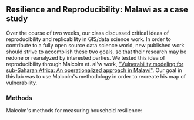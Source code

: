 
## Resilience and Reproducibility: Malawi as a case study 

Over the course of two weeks, our class discussed critical ideas of reproducibility and replicability in GIS/data science work. In order to contribute to a fully open source data science world, new published work should strive to accomplish these two goals, so that their research may be redone or reanalyzed by interested parties. We tested this idea of reproducibility through Malcolm et. al'w work, ["Vulnerability modeling for sub-Saharan Africa: An operationalized approach in Malawi"](https://www.sciencedirect.com/science/article/pii/S0143622814000058?via%3Dihub). Our goal in this lab was to use Malcolm's methodology in order to recreate his map of vulnerability. 

### Methods 

Malcolm's methods for measuring household resilience: 

